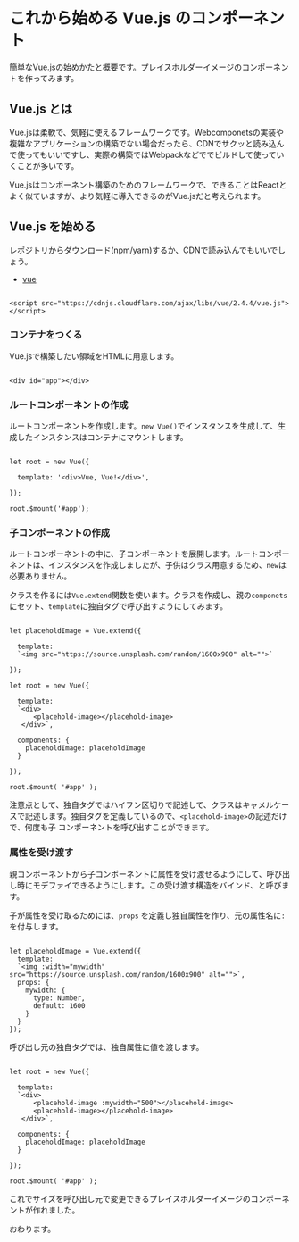 # これから始める Vue.js のコンポーネント

簡単なVue.jsの始めかたと概要です。プレイスホルダーイメージのコンポーネントを作ってみます。





## Vue.js とは

Vue.jsは柔軟で、気軽に使えるフレームワークです。Webcomponetsの実装や複雑なアプリケーションの構築でない場合だったら、CDNでサクッと読み込んで使ってもいいですし、実際の構築ではWebpackなどででビルドして使っていくことが多いです。

Vue.jsはコンポーネント構築のためのフレームワークで、できることはReactとよく似ていますが、より気軽に導入できるのがVue.jsだと考えられます。





## Vue.js を始める

レポジトリからダウンロード(npm/yarn)するか、CDNで読み込んでもいいでしょう。

* [vue](https://github.com/vuejs/vue)


```

<script src="https://cdnjs.cloudflare.com/ajax/libs/vue/2.4.4/vue.js"></script>

```



### コンテナをつくる

Vue.jsで構築したい領域をHTMLに用意します。

```

<div id="app"></div>

```



### ルートコンポーネントの作成

ルートコンポーネントを作成します。`new Vue()`でインスタンスを生成して、生成したインスタンスはコンテナにマウントします。

```

let root = new Vue({

  template: '<div>Vue, Vue!</div>',

});

root.$mount('#app');

```




### 子コンポーネントの作成

ルートコンポーネントの中に、子コンポーネントを展開します。ルートコンポーネントは、インスタンスを作成しましたが、子供はクラス用意するため、`new`は必要ありません。


クラスを作るには`Vue.extend`関数を使います。クラスを作成し、親の`componets`にセット、`template`に独自タグで呼び出すようにしてみます。

```

let placeholdImage = Vue.extend({

  template:
  `<img src="https://source.unsplash.com/random/1600x900" alt="">`
  
});

let root = new Vue({

  template:
  `<div>
      <placehold-image></placehold-image>
   </div>`,

  components: {
    placeholdImage: placeholdImage
  }

});

root.$mount( '#app' );

```

注意点として、独自タグではハイフン区切りで記述して、クラスはキャメルケースで記述します。独自タグを定義しているので、`<placehold-image>`の記述だけで、何度も子
コンポーネントを呼び出すことができます。





### 属性を受け渡す

親コンポーネントから子コンポーネントに属性を受け渡せるようにして、呼び出し時にモデファイできるようにします。この受け渡す構造をバインド、と呼びます。

子が属性を受け取るためには、`props` を定義し独自属性を作り、元の属性名に`:`を付与します。


```

let placeholdImage = Vue.extend({
  template:
  `<img :width="mywidth" src="https://source.unsplash.com/random/1600x900" alt="">`,
  props: {
    mywidth: {
      type: Number,
      default: 1600
    }
  }
});

```

呼び出し元の独自タグでは、独自属性に値を渡します。

```

let root = new Vue({

  template:
  `<div>
      <placehold-image :mywidth="500"></placehold-image>
      <placehold-image></placehold-image>
   </div>`,

  components: {
    placeholdImage: placeholdImage
  }

});

root.$mount( '#app' );

```

これでサイズを呼び出し元で変更できるプレイスホルダーイメージのコンポーネントが作れました。





おわります。
















